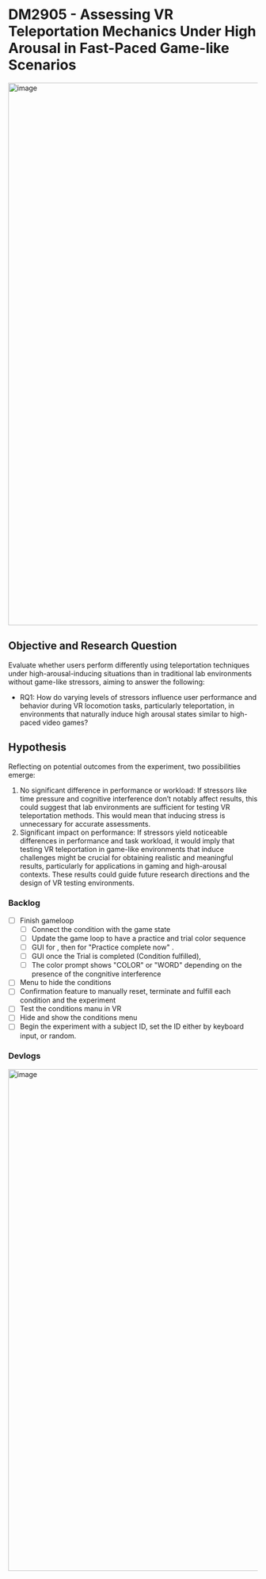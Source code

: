 # DM2905 - Assessing VR Teleportation Mechanics Under High Arousal in Fast-Paced Game-like Scenarios
<img width="1096" alt="image" src="https://github.com/user-attachments/assets/8075172d-78b9-4fa9-8a89-61d4acb7d757">


## Objective and Research Question
Evaluate whether users perform differently using teleportation techniques under high-arousal-inducing situations than in traditional lab environments without game-like stressors, aiming to answer the following:

- RQ1: How do varying levels of stressors influence user performance and behavior during VR locomotion tasks, particularly teleportation, in environments that naturally induce high arousal states similar to high-paced video games?

## Hypothesis
Reflecting on potential outcomes from the experiment, two possibilities emerge:
1. No significant difference in performance or workload: If stressors like time pressure and cognitive interference don’t notably affect results, this could suggest that lab environments are sufficient for testing VR teleportation methods. This would mean that inducing stress is unnecessary for accurate assessments.
2. Significant impact on performance: If stressors yield noticeable differences in performance and task workload, it would imply that testing VR teleportation in game-like environments that induce challenges might be crucial for obtaining realistic and meaningful results, particularly for applications in gaming and high-arousal contexts.
These results could guide future research directions and the design of VR testing environments.

### Backlog
- [ ] Finish gameloop
    - [ ] Connect the condition with the game state
    - [ ] Update the game loop to have a practice and trial color sequence
    - [ ] GUI for <Start Practice>, then for "Practice complete now" <Start Trial>.
    - [ ] GUI once the Trial is completed (Condition fulfilled), <Back to conditions>
    - [ ] The color prompt shows "COLOR" or "WORD" depending on the presence of the congnitive interference
- [ ] Menu to hide the conditions
- [ ] Confirmation feature to manually reset, terminate and fulfill each condition and the experiment
- [ ] Test the conditions manu in VR
- [ ] Hide and show the conditions menu
- [ ] Begin the experiment with a subject ID, set the ID either by keyboard input, or random.

### Devlogs
<img width="1014" alt="image" src="https://github.com/user-attachments/assets/0547c2ad-07c8-4b45-baf4-780802d84d71">

